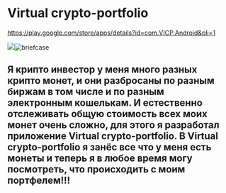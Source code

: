 #  Virtual crypto-portfolio

https://play.google.com/store/apps/details?id=com.VICP.Android&pli=1

![](briefcase.jpg)![briefcase](https://user-images.githubusercontent.com/44112682/203917356-463eff01-a7b9-4c19-ab03-1c66675c3644.jpg)


##  Я крипто инвестор у меня много разных крипто монет, и они разбросаны по разным биржам в том числе и по разным электронным кошелькам. И естественно отслеживать общую стоимость всех моих монет очень сложно, для этого я разработал приложение Virtual crypto-portfolio. В Virtual crypto-portfolio я занёс все что у меня есть монеты и теперь я в любое время могу посмотреть, что происходить с моим портфелем!!!

